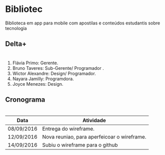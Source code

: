 # Bibliotec
Biblioteca em app para mobile com apostilas e conteúdos estudantis sobre tecnologia 

## Delta+ <h1>
1. Flávia Primo: Gerente.
2. Bruno Taveres: Sub-Gerente/ Programador .
3. Wictor Alexandre: Design/ Programador.
4. Nayara Jamilly: Programdora.
5. Joyce Menezes: Design.

## Cronograma <h1>
Data| Atividade
------ | -------
08/09/2016 | Entrega do wireframe. 
12/09/2016 | Nova reuniao, para aperfeicoar o wireframe.
14/09/2016 | Subiu o wireframe para o github
